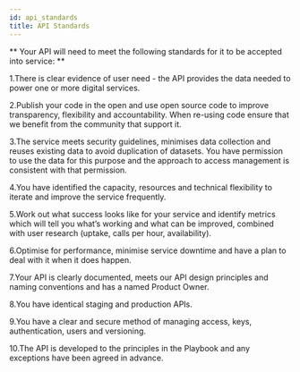 ```yaml
---
id: api_standards
title: API Standards
---
```



** Your API will need to meet the following standards for it to be accepted into service: **

1.There is clear evidence of user need - the API provides the data needed to power one or more digital services.

2.Publish your code in the open and use open source code to improve transparency, flexibility and accountability. When re-using code ensure that we benefit from the community that support it.

3.The service meets security guidelines, minimises data collection and reuses existing data to avoid duplication of datasets. You have permission to use the data for this purpose and the approach to access management is consistent with that permission.

4.You have identified the capacity, resources and technical flexibility to iterate and improve the service frequently.

5.Work out what success looks like for your service and identify metrics which will tell you what’s working and what can be improved, combined with user research (uptake, calls per hour, availability).

6.Optimise for performance, minimise service downtime and have a plan to deal with it when it does happen.

7.Your API is clearly documented, meets our API design principles and naming conventions and has a named Product Owner.

8.You have identical staging and production APIs.

9.You have a clear and secure method of managing access, keys, authentication, users and versioning.

10.The API is developed to the principles in the Playbook and any exceptions have been agreed in advance.
